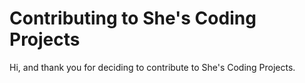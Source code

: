 # Contributing to She's Coding Projects

Hi, and thank you for deciding to contribute to She's Coding Projects. 
